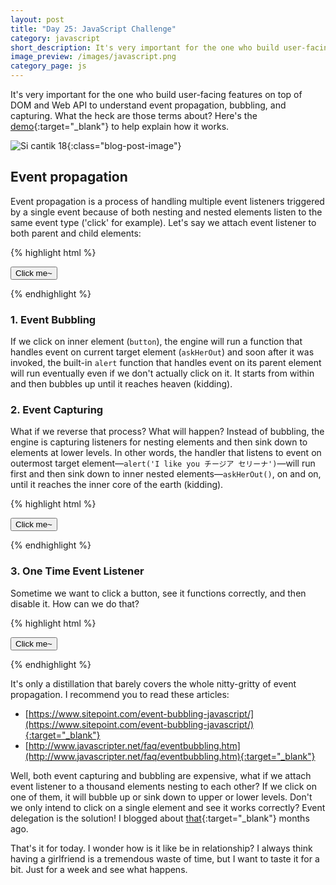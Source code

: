 ```yaml
---
layout: post
title: "Day 25: JavaScript Challenge"
category: javascript
short_description: It's very important for the one who build user-facing features on top of DOM and Web API to understand event propagation, bubbling and capturing.
image_preview: /images/javascript.png
category_page: js
---
```


It's very important for the one who build user-facing features on top of DOM and Web API to
understand event propagation, bubbling, and capturing. What the heck are those terms about?
Here's the [demo](/demo_day25){:target="_blank"} to help explain how it works.

![Si cantik 18](https://i.imgur.com/7NmbulG.jpg?1){:class="blog-post-image"}


## Event propagation

Event propagation is a process of handling multiple event listeners triggered by a single event because
of both nesting and nested elements listen to the same event type ('click' for example).
Let's say we attach event listener to both parent and child elements:


{% highlight html %}
  <nav onclick="alert('I like you チージア セリーナ')" >
    <button class="clickable">Click me~</button>
  </nav>

  <script>
    function askHerOut() {
      console.log("I would love to ask チージア セリーナ out on a date");
    }

    var button = document.querySelector('.clickable');
    button.addEventListener('click', askHerOut);
  </script>
{% endhighlight %}

### 1. Event Bubbling

If we click on inner element (`button`), the engine will run a function that handles event on
current target element (`askHerOut`) and soon after it was invoked, the built-in `alert`
function that handles event on its parent element will run eventually even if we don't
actually click on it. It starts from within and then bubbles up until it reaches heaven (kidding).

### 2. Event Capturing

What if we reverse that process? What will happen? Instead of bubbling, the engine is
capturing listeners for nesting elements and then sink down to elements at lower levels.
In other words, the handler that listens to event on outermost target element—`alert('I like you チージア セリーナ')`—will
run first and then sink down to inner nested elements—`askHerOut()`, on and on, until it reaches
the inner core of the earth (kidding).

{% highlight html %}
  <nav onclick="alert('I like you チージア セリーナ')" >
    <button class="clickable">Click me~</button>
  </nav>

  <script>
    function askHerOut() {
      console.log("I would love to ask チージア セリーナ out on a date");
    }

    var button = document.querySelector('.clickable');
    button.addEventListener('click', askHerOut, { capture: true });
  </script>
{% endhighlight %}

### 3. One Time Event Listener

Sometime we want to click a button, see it functions correctly, and then disable it.
How can we do that?

{% highlight html %}
  <nav onclick="alert('I like you チージア セリーナ')" >
    <button class="clickable">Click me~</button>
  </nav>

  <script>
    function askHerOut() {
      console.log("I would love to ask チージア セリーナ out on a date");
    }

    var button = document.querySelector('.clickable');
    button.addEventListener('click', askHerOut, { once: true });
  </script>
{% endhighlight %}

It's only a distillation that barely covers the whole nitty-gritty of
event propagation. I recommend you to read these articles:

* [https://www.sitepoint.com/event-bubbling-javascript/](https://www.sitepoint.com/event-bubbling-javascript/){:target="_blank"}
* [http://www.javascripter.net/faq/eventbubbling.htm](http://www.javascripter.net/faq/eventbubbling.htm){:target="_blank"}


Well, both event capturing and bubbling are expensive, what if we attach event listener
to a thousand elements nesting to each other? If we click on one of them, it will bubble
up or sink down to upper or lower levels. Don't we only intend to click on a single element
and see it works correctly? Event delegation is the solution! I blogged about
[that](/javascript/2017/07/30/day15-javascript-challenge){:target="_blank"} months ago.

That's it for today. I wonder how is it like be in relationship? I always think having a
girlfriend is a tremendous waste of time, but I want to taste it for a bit. Just for a
week and see what happens.
